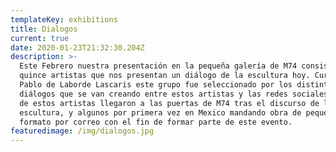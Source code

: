 ```yaml
---
templateKey: exhibitions
title: Dialogos
current: true
date: 2020-01-23T21:32:30.204Z
description: >-
  Este Febrero nuestra presentación en la pequeña galería de M74 consiste de
  quince artistas que nos presentan un diálogo de la escultura hoy. Curada por
  Pablo de Laborde Lascaris este grupo fue seleccionado por los distintos
  diálogos que se van creando entre estos artistas y las redes sociales. Varios
  de estos artistas llegaron a las puertas de M74 tras el discurso de la
  escultura, y algunos por primera vez en Mexico mandando obra de pequeño
  formato por correo con el fin de formar parte de este evento. ⁣⁣⁣⁣
featuredimage: /img/dialogos.jpg
---
```



⁣⁣
